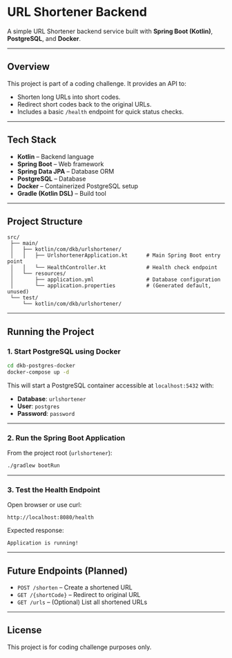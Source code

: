 # URL Shortener Backend

A simple URL Shortener backend service built with **Spring Boot (Kotlin)**, **PostgreSQL**, and **Docker**.

---

## Overview

This project is part of a coding challenge. It provides an API to:
- Shorten long URLs into short codes.
- Redirect short codes back to the original URLs.
- Includes a basic `/health` endpoint for quick status checks.

---

## Tech Stack

- **Kotlin** – Backend language
- **Spring Boot** – Web framework
- **Spring Data JPA** – Database ORM
- **PostgreSQL** – Database
- **Docker** – Containerized PostgreSQL setup
- **Gradle (Kotlin DSL)** – Build tool

---

## Project Structure

```
src/
 ├── main/
 │   ├── kotlin/com/dkb/urlshortener/
 │   │   ├── UrlshortenerApplication.kt      # Main Spring Boot entry point
 │   │   └── HealthController.kt             # Health check endpoint
 │   └── resources/
 │       ├── application.yml                 # Database configuration
 │       └── application.properties          # (Generated default, unused)
 └── test/
     └── kotlin/com/dkb/urlshortener/
```

---

## Running the Project

### 1. Start PostgreSQL using Docker

```bash
cd dkb-postgres-docker
docker-compose up -d
```

This will start a PostgreSQL container accessible at `localhost:5432` with:
- **Database**: `urlshortener`
- **User**: `postgres`
- **Password**: `password`

---

### 2. Run the Spring Boot Application

From the project root (`urlshortener`):

```bash
./gradlew bootRun
```

---

### 3. Test the Health Endpoint

Open browser or use curl:

```
http://localhost:8080/health
```

Expected response:
```
Application is running!
```

---

## Future Endpoints (Planned)

- `POST /shorten` – Create a shortened URL
- `GET /{shortCode}` – Redirect to original URL
- `GET /urls` – (Optional) List all shortened URLs

---

## License

This project is for coding challenge purposes only.

